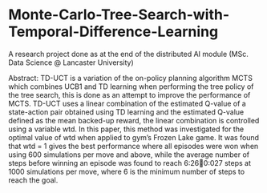 # Monte-Carlo-Tree-Search-with-Temporal-Difference-Learning
A research project done as at the end of the distributed AI module (MSc. Data Science @ Lancaster University)

Abstract:
TD-UCT is a variation of the on-policy planning
algorithm MCTS which combines UCB1 and TD learning when
performing the tree policy of the tree search, this is done as an
attempt to improve the performance of MCTS. TD-UCT uses a
linear combination of the estimated Q-value of a state-action pair
obtained using TD learning and the estimated Q-value defined as
the mean backed-up reward, the linear combination is controlled
using a variable wtd. In this paper, this method was investigated
for the optimal value of wtd when applied to gym’s Frozen Lake
game. It was found that wtd = 1 gives the best performance
where all episodes were won when using 600 simulations per move
and above, while the average number of steps before winning an
episode was found to reach 6:260:027 steps at 1000 simulations
per move, where 6 is the minimum number of steps to reach the
goal.
